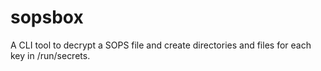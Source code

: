 # sopsbox

A CLI tool to decrypt a SOPS file and create directories and files for each key in /run/secrets.
